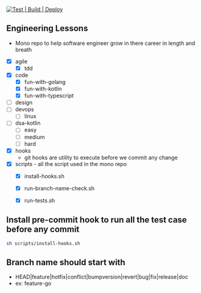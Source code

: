 [![Test | Build | Deploy](https://github.com/nitiwari-dev/engineering-lessons/actions/workflows/build-ci.yml/badge.svg)](https://github.com/nitiwari-dev/engineering-lessons/actions/workflows/build-ci.yml)
## Engineering Lessons
- Mono repo to help software engineer grow in there career in length and breath

- [x] agile
  - [x] tdd
- [x] code
  - [x] fun-with-golang
  - [x] fun-with-kotlin
  - [x] fun-with-typescript
- [ ] design
- [ ] devops
  - [ ] linux
- [ ] dsa-kotlin
  - [ ] easy
  - [ ] medium
  - [ ] hard
- [x] hooks
  - git hooks are utility to execute before we commit any change
- [x] scripts - all the script used in  the mono repo
  - [x] install-hooks.sh
  - [x] run-branch-name-check.sh
  - [x] run-tests.sh


## Install pre-commit hook to run all the test case before any commit
```sh
sh scripts/install-hooks.sh
```

## Branch name should start with
- HEAD|feature|hotfix|conflict|bumpversion|revert|bug|fix|release|doc
- ex: feature-go